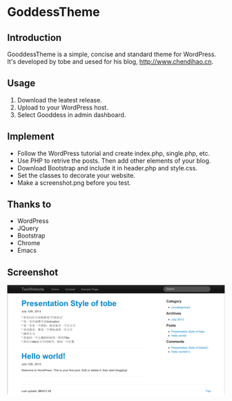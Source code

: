 GoddessTheme
============

## Introduction
GooddessTheme is a simple, concise and standard theme for WordPress. It's developed by tobe and uesed for his blog, <http://www.chendihao.cn>.

## Usage
1. Download the leatest release.
2. Upload to your WordPress host.
3. Select Gooddess in admin dashboard.

## Implement
* Follow the WordPress tutorial and create index.php, single.php, etc.
* Use PHP to retrive the posts. Then add other elements of your blog.
* Download Bootstrap and include it in header.php and style.css.
* Set the classes to decorate your website.
* Make a screenshot.png before you test.

## Thanks to
* WordPress
* JQuery
* Bootstrap
* Chrome
* Emacs

## Screenshot
![GoddessTheme](https://github.com/tobegit3hub/GoddessTheme/blob/master/GoddessTheme/screenshot.png)